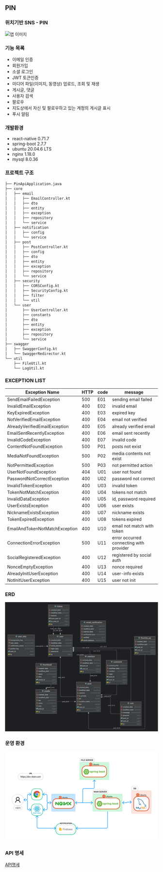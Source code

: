 ## PIN

### 위치기반 SNS - PIN

![앱 이미지](./readme_contents/app_image.png)

### 기능 목록

+ 이메일 인증
+ 회원가입
+ 소셜 로그인
+ JWT 토큰인증
+ 미디어 파일(이미지, 동영상) 업로드, 조회 및 재생
+ 게시글, 댓글
+ 사용자 검색
+ 팔로우
+ 지도상에서 자신 및 팔로우하고 있는 계정의 게시글 표시
+ 푸시 알림

### 개발환경

- react-native 0.71.7
- spring-boot 2.7.7
- ubuntu 20.04.6 LTS
- nginx 1.18.0
- mysql 8.0.36

### 프로젝트 구조

```
├── PinApiApplication.java
├── core
│   ├── email
│   │   ├── EmailController.kt
│   │   ├── dto
│   │   ├── entity
│   │   ├── exception
│   │   ├── repository
│   │   └── service
│   ├── notification
│   │   ├── config
│   │   └── service
│   ├── post
│   │   ├── PostController.kt
│   │   ├── config
│   │   ├── dto
│   │   ├── entity
│   │   ├── exception
│   │   ├── repository
│   │   └── service
│   ├── security
│   │   ├── CORSConfig.kt
│   │   ├── SecurityConfig.kt
│   │   ├── filter
│   │   └── util
│   └── user
│       ├── UserController.kt
│       ├── constants
│       ├── dto
│       ├── entity
│       ├── exception
│       ├── repository
│       └── service
├── swagger
│   ├── SwaggerConfig.kt
│   └── SwaggerRedirector.kt
└── util
    ├── FileUtil.kt
    └── LogUtil.kt

```

### EXCEPTION LIST

| Exception Name                 | HTTP | code | message                                 |
|--------------------------------|------|------|-----------------------------------------|
| SendEmailFailedException       | 500  | E01  | sending email failed                    |
| InvalidEmailException          | 400  | E02  | invalid email                           |
| KeyExpiredException            | 400  | E03  | expired key                             |
| NotVerifiedEmailException      | 400  | E04  | email not verified                      |
| AlreadyVerifiedEmailException  | 400  | E05  | already verified email                  |
| EmailSentRecentlyException     | 400  | E06  | email sent recently                     |
| InvalidCodeException           | 400  | E07  | invalid code                            |
| ContentNotFoundException       | 500  | P01  | posts not exist                         |
| MediaNotFoundException         | 500  | P02  | media contents not exist                |
| NotPermittedException          | 500  | P03  | not permitted action                    |
| UserNotFoundException          | 404  | U01  | user not found                          |
| PasswordNotCorrectException    | 400  | U02  | password not correct                    |
| InvalidTokenException          | 400  | U03  | invalid token                           |
| TokenNotMatchException         | 400  | U04  | tokens not match                        |
| InvalidDataException           | 400  | U05  | id, password required                   |
| UserExistsException            | 400  | U06  | user exists                             |
| NicknameExistsException        | 400  | U07  | nickname exists                         |
| TokenExpiredException          | 400  | U08  | tokens expired                          |
| EmailAndTokenNotMatchException | 400  | U10  | email not match with token              |
| ConnectionErrorException       | 500  | U11  | error occurred connecting with provider |
| SocialRegisteredException      | 400  | U12  | registered by social auth               |
| NonceEmptyException            | 400  | U13  | nonce required                          |
| AlreadyInitUserException       | 400  | U14  | user-info exists                        |
| NotInitUserException           | 400  | U15  | user not init                           |

### ERD

![erd](./readme_contents/diagram.png)

### 운영 환경

![앱 이미지](./readme_contents/architecture.png)

### API 명세

[API명세](https://dev-dean.com/api-docs)
